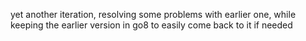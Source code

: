 yet another iteration, resolving some problems with earlier one, while keeping the earlier version in go8 to easily come back to it if needed
